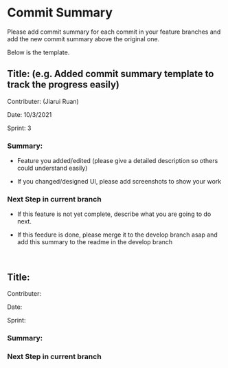 # Commit Summary 

Please add commit summary for each commit in your feature branches and add the new commit summary above the original one.

Below is the template. 

## Title: (e.g. Added commit summary template to track the progress easily)

Contributer: (Jiarui Ruan)

Date: 10/3/2021

Sprint: 3

### Summary:
* Feature you added/edited (please give a detailed description so others could understand easily)

* If you changed/designed UI, please add screenshots to show your work

### Next Step in current branch
* If this feature is not yet complete, describe what you are going to do next. 

* If this feedure is done, please merge it to the develop branch asap and add this summary to the readme in the develop branch





<br />

## Title: 

Contributer: 

Date: 

Sprint:

### Summary:


### Next Step in current branch

